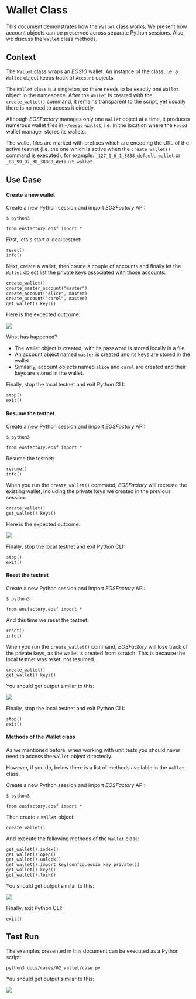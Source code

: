 # Wallet Class


This document demonstrates how the `Wallet` class works. We present how account objects can be preserved across separate Python sessions. Also, we discuss the `Wallet` class methods.

## Context

The `Wallet` class wraps an *EOSIO* wallet. An instance of the class, i.e. a `Wallet` object keeps track of `Account` objects.

The `Wallet` class is a singleton, so there needs to be exactly one `Wallet` object in the namespace. After the `Wallet` is created with the `create_wallet()` command, it remains transparent to the script, yet usually there is no need to access it directly.

Although *EOSFactory* manages only one `Wallet` object at a time, it produces numerous wallet files in `~/eosio-wallet`, i.e. in the location where the `keosd` wallet manager stores its wallets.

The wallet files are marked with prefixes which are encoding the URL of the active testnet (i.e. the one which is active when the `create_wallet()` command is executed), for example: `_127_0_0_1_8888_default.wallet` or `_88_99_97_30_38888_default.wallet`.


## Use Case

#### Create a new wallet

Create a new Python session and import *EOSFactory* API:

```
$ python3
```

```
from eosfactory.eosf import *
```

First, lets's start a local testnet:


```
reset()
info()
```

Next, create a wallet, then create a couple of accounts and finally let the `Wallet` object list the private keys associated with those accounts:
```
create_wallet()
create_master_account("master")
create_account("alice", master)
create_account("carol", master)
get_wallet().keys()
```

Here is the expected outcome:

![](./img/01.png)

What has happened?

* The wallet object is created, with its password is stored locally in a file.
* An account object named `master` is created and its keys are stored in the wallet.
* Similarly, account objects named `alice` and `carol` are created and their keys are stored in the wallet.

Finally, stop the local testnet and exit Python CLI:

```
stop()
exit()
```

#### Resume the testnet

Create a new Python session and import *EOSFactory* API:

```
$ python3
```

```
from eosfactory.eosf import *
```

Resume the testnet:

```
resume()
info()
```

When you run the `create_wallet()` command, *EOSFactory* will recreate the existing wallet, including the private keys we created in the previous session:

```
create_wallet()
get_wallet().keys()
```

Here is the expected outcome:

![](./img/02.png)

Finally, stop the local testnet and exit Python CLI:

```
stop()
exit()
```

#### Reset the testnet

Create a new Python session and import *EOSFactory* API:

```
$ python3
```

```
from eosfactory.eosf import *
```

And this time we reset the testnet:

```
reset()
info()
```

When you run the `create_wallet()` command, *EOSFactory* will lose track of the private keys, as the wallet is created from scratch. This is because the local testnet was reset, not resumed.

```
create_wallet()
get_wallet().keys()
```
You should get output similar to this:

![](./img/03.png)

Finally, stop the local testnet and exit Python CLI:

```
stop()
exit()
```

#### Methods of the Wallet class

As we mentioned before, when working with unit tests you should never need to access the `Wallet` object directedly. 

However, if you do, below there is a list of methods available in the `Wallet` class.

Create a new Python session and import *EOSFactory* API:

```
$ python3
```
```
from eosfactory.eosf import *
```

Then create a `Wallet` object:

```
create_wallet()
```

And execute the following methods of the `Wallet` class:

```
get_wallet().index()
get_wallet().open()
get_wallet().unlock()
get_wallet().import_key(config.eosio_key_private())
get_wallet().keys()
get_wallet().lock()
```

You should get output similar to this:

![](./img/04.png)

Finally, exit Python CLI:

```
exit()
```

## Test Run

The examples presented in this document can be executed as a Python script:
```
python3 docs/cases/02_wallet/case.py
```
You should get output similar to this:

![](./case.png)